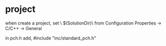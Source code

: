 # project

when create a project, set \\
<AdditionalIncludeDirectories>$(SolutionDir)</AdditionalIncludeDirectories>\\
from Configuration Properties -> C/C++ -> General

in pch.h add, #include "inc/standard_pch.h"
